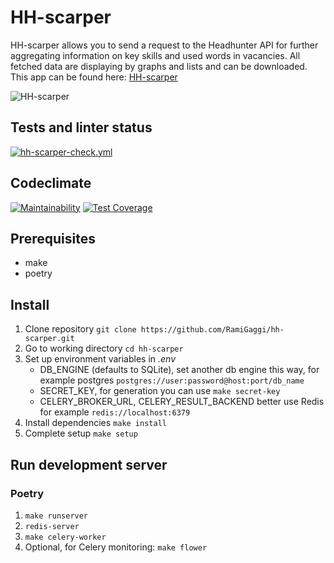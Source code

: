 # HH-scarper

HH-scarper allows you to send a request to the Headhunter API for further aggregating information on key skills and used words in vacancies.
All fetched data are displaying by graphs and lists and can be downloaded.
This app can be found here: [HH-scarper](https://hhscarper.herokuapp.com)

![HH-scarper](materials/hhscarper.gif)

## Tests and  linter status

[![hh-scarper-check.yml](https://github.com/RamiGaggi/hh-scarper/actions/workflows/hh-scarper-check.yml/badge.svg)](https://github.com/RamiGaggi/hh-scarper/actions/workflows/hh-scarper-check.yml)

## Codeclimate

[![Maintainability](https://api.codeclimate.com/v1/badges/2fafd3f436b22a0eaf9b/maintainability)](https://codeclimate.com/github/RamiGaggi/hh-scarper/maintainability) [![Test Coverage](https://api.codeclimate.com/v1/badges/2fafd3f436b22a0eaf9b/test_coverage)](https://codeclimate.com/github/RamiGaggi/hh-scarper/test_coverage)

## Prerequisites

- make
- poetry

## Install

1) Clone repository ```git clone https://github.com/RamiGaggi/hh-scarper.git```
2) Go to working directory ```cd hh-scarper```
3) Set up environment variables in  *.env*
   - DB_ENGINE (defaults to SQLite), set another db engine this way, for example postgres `postgres://user:password@host:port/db_name`
   - SECRET_KEY, for generation you can use `make secret-key`
   - CELERY_BROKER_URL, CELERY_RESULT_BACKEND better use Redis for example `redis://localhost:6379`
4) Install dependencies ```make install```
5) Сomplete setup `make setup`

## Run development server

### Poetry

1) ```make runserver```
2) ```redis-server```
3) ```make celery-worker```
4) Optional, for Celery monitoring: ```make flower```
